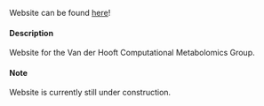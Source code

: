 Website can be found [here](https://vdhooftcompmet.github.io/)!

#### Description

Website for the Van der Hooft Computational Metabolomics Group.

#### Note

Website is currently still under construction.

